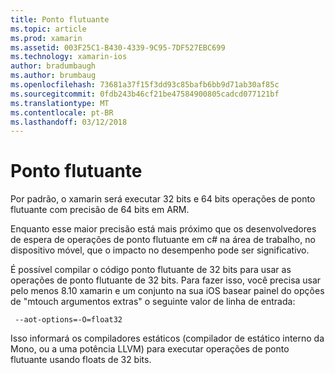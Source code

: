 ```yaml
---
title: Ponto flutuante
ms.topic: article
ms.prod: xamarin
ms.assetid: 003F25C1-B430-4339-9C95-7DF527EBC699
ms.technology: xamarin-ios
author: bradumbaugh
ms.author: brumbaug
ms.openlocfilehash: 73681a37f15f3dd93c85bafb6bb9d71ab30af85c
ms.sourcegitcommit: 0fdb243b46cf21be47584900805cadcd077121bf
ms.translationtype: MT
ms.contentlocale: pt-BR
ms.lasthandoff: 03/12/2018
---
```

# <a name="floating-point"></a>Ponto flutuante

Por padrão, o xamarin será executar 32 bits e 64 bits operações de ponto flutuante com precisão de 64 bits em ARM.  

Enquanto esse maior precisão está mais próximo que os desenvolvedores de espera de operações de ponto flutuante em c# na área de trabalho, no dispositivo móvel, que o impacto no desempenho pode ser significativo.

É possível compilar o código ponto flutuante de 32 bits para usar as operações de ponto flutuante de 32 bits.  Para fazer isso, você precisa usar pelo menos 8.10 xamarin e um conjunto na sua iOS basear painel do opções de "mtouch argumentos extras" o seguinte valor de linha de entrada:

     --aot-options=-O=float32

Isso informará os compiladores estáticos (compilador de estático interno da Mono, ou a uma potência LLVM) para executar operações de ponto flutuante usando floats de 32 bits.
